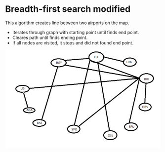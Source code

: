# Breadth-first search modified 
This algorithm creates line between two airports on the map. 

- Iterates through graph with starting point until finds end point.
- Cleares path until finds ending point.
- If all nodes are visited, it stops and did not found end point.

![Graph scheme](scheme.png)